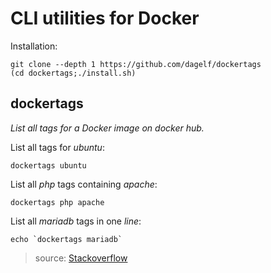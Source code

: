 # CLI utilities for Docker

Installation:

    git clone --depth 1 https://github.com/dagelf/dockertags
    (cd dockertags;./install.sh)

## dockertags  
*List all tags for a Docker image on docker hub.*


List all tags for *ubuntu*:
 
    dockertags ubuntu

List all *php* tags containing *apache*:
 
    dockertags php apache

List all *mariadb* tags in one *line*:
 
    echo `dockertags mariadb`

>source: [Stackoverflow](https://stackoverflow.com/questions/28320134/how-to-list-all-tags-for-a-docker-image-on-a-remote-registry)

